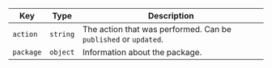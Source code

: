 Key | Type | Description
----|------|-------------
`action`|`string` | The action that was performed. Can be `published` or `updated`.
`package` |`object` | Information about the package.